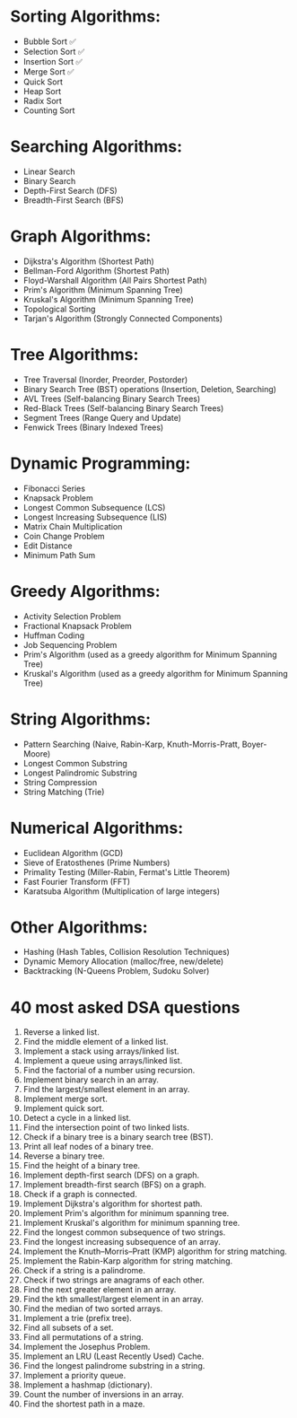 
# Sorting Algorithms:

- Bubble Sort ✅
- Selection Sort ✅
- Insertion Sort ✅
- Merge Sort ✅
- Quick Sort
- Heap Sort
- Radix Sort
- Counting Sort
# Searching Algorithms:

- Linear Search
- Binary Search
- Depth-First Search (DFS)
- Breadth-First Search (BFS)
# Graph Algorithms:

- Dijkstra's Algorithm (Shortest Path)
- Bellman-Ford Algorithm (Shortest Path)
- Floyd-Warshall Algorithm (All Pairs Shortest Path)
- Prim's Algorithm (Minimum Spanning Tree)
- Kruskal's Algorithm (Minimum Spanning Tree)
- Topological Sorting
- Tarjan's Algorithm (Strongly Connected Components)
# Tree Algorithms:

- Tree Traversal (Inorder, Preorder, Postorder)
- Binary Search Tree (BST) operations (Insertion, Deletion, Searching)
- AVL Trees (Self-balancing Binary Search Trees)
- Red-Black Trees (Self-balancing Binary Search Trees)
- Segment Trees (Range Query and Update)
- Fenwick Trees (Binary Indexed Trees)
# Dynamic Programming:

- Fibonacci Series
- Knapsack Problem
- Longest Common Subsequence (LCS)
- Longest Increasing Subsequence (LIS)
- Matrix Chain Multiplication
- Coin Change Problem
- Edit Distance
- Minimum Path Sum
# Greedy Algorithms:

- Activity Selection Problem
- Fractional Knapsack Problem
- Huffman Coding
- Job Sequencing Problem
- Prim's Algorithm (used as a greedy algorithm for Minimum Spanning Tree)
- Kruskal's Algorithm (used as a greedy algorithm for Minimum Spanning Tree)
# String Algorithms:

- Pattern Searching (Naive, Rabin-Karp, Knuth-Morris-Pratt, Boyer-Moore)
- Longest Common Substring
- Longest Palindromic Substring
- String Compression
- String Matching (Trie)
# Numerical Algorithms:

- Euclidean Algorithm (GCD)
- Sieve of Eratosthenes (Prime Numbers)
- Primality Testing (Miller-Rabin, Fermat's Little Theorem)
- Fast Fourier Transform (FFT)
- Karatsuba Algorithm (Multiplication of large integers)
# Other Algorithms:

- Hashing (Hash Tables, Collision Resolution Techniques)
- Dynamic Memory Allocation (malloc/free, new/delete)
- Backtracking (N-Queens Problem, Sudoku Solver)

# 40 most asked DSA questions

1. Reverse a linked list.
2. Find the middle element of a linked list.
3. Implement a stack using arrays/linked list.
4. Implement a queue using arrays/linked list.
5. Find the factorial of a number using recursion.
6. Implement binary search in an array.
7. Find the largest/smallest element in an array.
8. Implement merge sort.
9. Implement quick sort.
10. Detect a cycle in a linked list.
11. Find the intersection point of two linked lists.
12. Check if a binary tree is a binary search tree (BST).
13. Print all leaf nodes of a binary tree.
14. Reverse a binary tree.
15. Find the height of a binary tree.
16. Implement depth-first search (DFS) on a graph.
17. Implement breadth-first search (BFS) on a graph.
18. Check if a graph is connected.
19. Implement Dijkstra's algorithm for shortest path.
20. Implement Prim's algorithm for minimum spanning tree.
21. Implement Kruskal's algorithm for minimum spanning tree.
22. Find the longest common subsequence of two strings.
23. Find the longest increasing subsequence of an array.
24. Implement the Knuth–Morris–Pratt (KMP) algorithm for string matching.
25. Implement the Rabin-Karp algorithm for string matching.
26. Check if a string is a palindrome.
27. Check if two strings are anagrams of each other.
28. Find the next greater element in an array.
29. Find the kth smallest/largest element in an array.
30. Find the median of two sorted arrays.
31. Implement a trie (prefix tree).
32. Find all subsets of a set.
33. Find all permutations of a string.
34. Implement the Josephus Problem.
35. Implement an LRU (Least Recently Used) Cache.
36. Find the longest palindrome substring in a string.
37. Implement a priority queue.
38. Implement a hashmap (dictionary).
39. Count the number of inversions in an array.
40. Find the shortest path in a maze.
